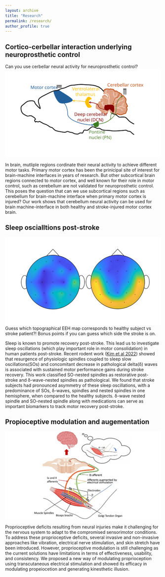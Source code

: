 ```yaml
---
layout: archive
title: "Research"
permalink: /research/
author_profile: true
---
```


## Cortico-cerbellar interaction underlying neuroprosthetic control

Can you use cerbellar neural activity for neuroprosthetic control?
![Cb BMI](../images/Cb_BMI.svg)

In brain, mutliple regions cordinate their neural activity to achieve different motor tasks. Primary motor cortex has been the prinicipal site of interest for brain-machine interfaces in years of research. But other subcortical brain regions connected to motor cortex, and well known for their role in motor control, such as cerebellum are not validated for neuroprosthetic control.
This poses the question that can we use subcortical regions such as cerebellum for brain-machine interface when primary motor cortex is injured? Our work shows that cerebellum neural activity can be used for brain machine-interface in both healthy and stroke-injured motor cortex brain. 


## Sleep oscialltions post-stroke

![Stroke EEG](../images/Stroke_EEG.svg)
Guess which topographical EEH map corresponds to healthy subject vs stroke patient?! Bonus points if you can guess which side the stroke is on.

Sleep is known to promote recovery post-stroke. This lead us to investigate sleep oscillations (which play important role in motor consolidation) in human patients post-stroke. Recent rodent work ([Kim et al 2022](https://www.sciencedirect.com/science/article/pii/S2211124722001504)) showed that resurgence of physiologic spindles coupled to sleep slow oscillations(SOs) and concomitant decrease in pathological delta(δ) waves is associated with sustained motor performance gains during stroke recovery. This work classified SO-nested spindles as restorative post-stroke and δ-wave-nested spindles as pathological. We found that stroke subjects had pronounced asymmetry of these sleep oscillations, with a predominance of SOs, δ-waves, spindles and nested spindles in one hemisphere, when compared to the healthy subjects.  δ-wave nested spindle and SO-nested spindle along with medications can serve as important biomarkers to track motor recovery post-stroke. 

## Propioceptive modulation and augementation

![Proprioception](../images/Proprioception.svg)

Proprioceptive deficits resulting from neural injuries make it challenging for the nervous system to adapt to the compromised sensorimotor conditions. To address these proprioceptive deficits, several invasive and non-invasive approaches like vibration, electrical nerve stimulation, and skin stretch have been introduced. However, proprioceptive modulation is still challenging as the current solutions have limitations in terms of effectiveness, usability, and consistency. We proposed a new way of modulating proprioception using transcutaneous electrical stimulation and showed its efficacy in modulating propeiocetion and generating kinesthetic illusion. 
